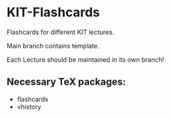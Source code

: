 # KIT-Flashcards

Flashcards for different KIT lectures. 

Main branch contains template. 

Each Lecture should be maintained in its own branch!

## Necessary TeX packages:
- flashcards
- vhistory
